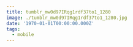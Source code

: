 ```yaml
---
title: tumblr_mw0d97IRqg1rdf37to1_1280
image: ./tumblr_mw0d97IRqg1rdf37to1_1280.jpg
date: '1970-01-01T00:00:00.000Z'
tags:
  - mobile
---
```


